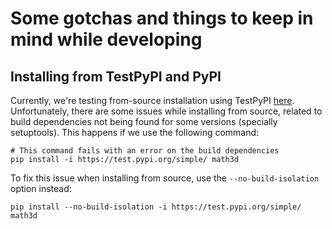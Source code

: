 # Some gotchas and things to keep in mind while developing

## Installing from TestPyPI and PyPI

Currently, we're testing from-source installation using TestPyPI [here][0].
Unfortunately, there are some issues while installing from source, related to
build dependencies not being found for some versions (specially setuptools).
This happens if we use the following command:

```shell
# This command fails with an error on the build dependencies
pip install -i https://test.pypi.org/simple/ math3d
```

To fix this issue when installing from source, use the `--no-build-isolation`
option instead:

```shell
pip install --no-build-isolation -i https://test.pypi.org/simple/ math3d
```

[0]: <https://test.pypi.org/project/math3d/>
